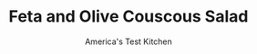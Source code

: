 ---
layout: ../../layouts/MarkdownPostLayout.astro
title: Feta and Olive Couscous Salad
author: America's Test Kitchen
pubDate: 2023-03-15
description: "Sure, packaged couscous is convenient, but it comes out mushy, and the packaged spices are second-rate. With a clever technique and a few mix-ins, our couscous is consistently fluffy and flavorful."
image_url: https://res.cloudinary.com/hksqkdlah/image/upload/ar_1:1,c_fill,dpr_2.0,f_auto,fl_lossy.progressive.strip_profile,g_faces:auto,q_auto:low,w_344/10751_sfs-easycouscous-feta-and-olive-6
tags: ["Side Dishes","Pasta","Vegetables","Cheese","Salads"]
calories: 3699
protein: 17
carbohydrates: 56
fats: 
fiber: 6
ingredients: ["2 tablespoons, unsalted butter","2 , garlic cloves, minced","2 cups, couscous","1 cup, water","1 cup, chicken broth",", Salt and pepper","6 ounces, feta cheese, crumbled (1 1/2 cups)","1 , cucumber, peeled, seeded, and chopped fine","1 cup, pitted kalamata olives, chopped coarse","1 cup, sliced almonds, toasted","1 , small red onion, chopped fine","6 tablespoons, extra-virgin olive oil","1/4 cup, chopped fresh parsley","3 tablespoons, lemon juice"]
serves: 6
time: "35 minutes"
instructions: ["Melt butter in medium saucepan over medium-high heat. Stir in garlic and cook until fragrant, about 30 seconds. Add couscous and cook, stirring frequently, until grains begin to brown, about 5 minutes. Add water, broth, and 1 teaspoon salt; stir briefly to combine, cover, and remove pan from heat. Let stand until liquid is absorbed and couscous is tender, about 7 minutes. Uncover and fluff couscous with fork.","Combine feta, cucumber, olives, almonds, onion, oil, parsley, and lemon juice in large bowl. Stir in couscous until well combined. Season with salt and pepper to taste. Serve."]
nutrition: ["405 mg Potassium","331 mg Phosphorus","283 mg Calcium","2 mg Iron","88 mg Magnesium","708 mg Sodium","2 mg Zinc","36 g Fat","3 mg Niacin (B3)","19 g Monounsaturated","4 g Polyunsaturated","9 mg Vitamin C","44 mg Cholesterol","11 g Saturated","6 g Fiber","43 µg Folate (food)","4 g Sugars","60 µg Vitamin K","189 g Water","56 g Carbs","43 µg Folate equivalent (total)","17 g Protein","6 mg Vitamin E","97 µg Vitamin A","616 kcal Energy","3699 calories"]
notes: "You can eat the salad immediately, but it will improve if you let the flavors meld for 30 minutes or so."
---